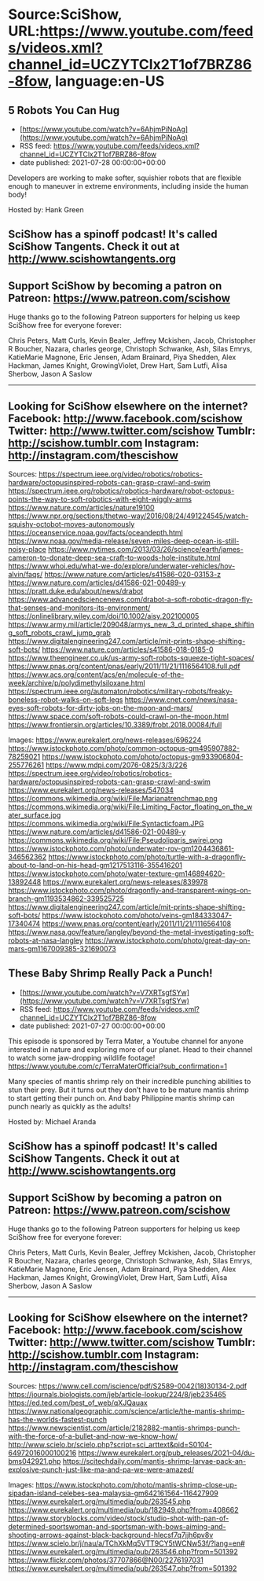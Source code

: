 # Source:SciShow, URL:https://www.youtube.com/feeds/videos.xml?channel_id=UCZYTClx2T1of7BRZ86-8fow, language:en-US

## 5 Robots You Can Hug
 - [https://www.youtube.com/watch?v=6AhjmPiNoAg](https://www.youtube.com/watch?v=6AhjmPiNoAg)
 - RSS feed: https://www.youtube.com/feeds/videos.xml?channel_id=UCZYTClx2T1of7BRZ86-8fow
 - date published: 2021-07-28 00:00:00+00:00

Developers are working to make softer, squishier robots that are flexible enough to maneuver in extreme environments, including inside the human body!

Hosted by: Hank Green

SciShow has a spinoff podcast! It's called SciShow Tangents. Check it out at http://www.scishowtangents.org
----------
Support SciShow by becoming a patron on Patreon: https://www.patreon.com/scishow
----------
Huge thanks go to the following Patreon supporters for helping us keep SciShow free for everyone forever:

Chris Peters, Matt Curls, Kevin Bealer, Jeffrey Mckishen, Jacob, Christopher R Boucher, Nazara, charles george, Christoph Schwanke, Ash, Silas Emrys, KatieMarie Magnone, Eric Jensen, Adam Brainard, Piya Shedden, Alex Hackman, James Knight, GrowingViolet, Drew Hart, Sam Lutfi, Alisa Sherbow, Jason A Saslow

----------
Looking for SciShow elsewhere on the internet?
Facebook: http://www.facebook.com/scishow
Twitter: http://www.twitter.com/scishow
Tumblr: http://scishow.tumblr.com
Instagram: http://instagram.com/thescishow
----------
Sources:
https://spectrum.ieee.org/video/robotics/robotics-hardware/octopusinspired-robots-can-grasp-crawl-and-swim
https://spectrum.ieee.org/robotics/robotics-hardware/robot-octopus-points-the-way-to-soft-robotics-with-eight-wiggly-arms
https://www.nature.com/articles/nature19100
https://www.npr.org/sections/thetwo-way/2016/08/24/491224545/watch-squishy-octobot-moves-autonomously
https://oceanservice.noaa.gov/facts/oceandepth.html
https://www.noaa.gov/media-release/seven-miles-deep-ocean-is-still-noisy-place
https://www.nytimes.com/2013/03/26/science/earth/james-cameron-to-donate-deep-sea-craft-to-woods-hole-institute.html
https://www.whoi.edu/what-we-do/explore/underwater-vehicles/hov-alvin/faqs/
https://www.nature.com/articles/s41586-020-03153-z
https://www.nature.com/articles/d41586-021-00489-y
https://pratt.duke.edu/about/news/drabot
https://www.advancedsciencenews.com/drabot-a-soft-robotic-dragon-fly-that-senses-and-monitors-its-environment/
https://onlinelibrary.wiley.com/doi/10.1002/aisy.202100005
https://www.army.mil/article/209048/armys_new_3_d_printed_shape_shifting_soft_robots_crawl_jump_grab
https://www.digitalengineering247.com/article/mit-prints-shape-shifting-soft-bots/
https://www.nature.com/articles/s41586-018-0185-0
https://www.theengineer.co.uk/us-army-soft-robots-squeeze-tight-spaces/
https://www.pnas.org/content/pnas/early/2011/11/21/1116564108.full.pdf
https://www.acs.org/content/acs/en/molecule-of-the-week/archive/p/polydimethylsiloxane.html
https://spectrum.ieee.org/automaton/robotics/military-robots/freaky-boneless-robot-walks-on-soft-legs
https://www.cnet.com/news/nasa-eyes-soft-robots-for-dirty-jobs-on-the-moon-and-mars/
https://www.space.com/soft-robots-could-crawl-on-the-moon.html
https://www.frontiersin.org/articles/10.3389/frobt.2018.00084/full

Images:
https://www.eurekalert.org/news-releases/696224
https://www.istockphoto.com/photo/common-octopus-gm495907882-78259021
https://www.istockphoto.com/photo/octopus-gm933906804-255776261
https://www.mdpi.com/2076-0825/3/3/226
https://spectrum.ieee.org/video/robotics/robotics-hardware/octopusinspired-robots-can-grasp-crawl-and-swim
https://www.eurekalert.org/news-releases/547034
https://commons.wikimedia.org/wiki/File:Marianatrenchmap.png
https://commons.wikimedia.org/wiki/File:Limiting_Factor_floating_on_the_water_surface.jpg
https://commons.wikimedia.org/wiki/File:Syntacticfoam.JPG
https://www.nature.com/articles/d41586-021-00489-y
https://commons.wikimedia.org/wiki/File:Pseudoliparis_swirei.png
https://www.istockphoto.com/photo/underwater-rov-gm1204436861-346562362
https://www.istockphoto.com/photo/turtle-with-a-dragonfly-about-to-land-on-his-head-gm1217513116-355416201
https://www.istockphoto.com/photo/water-texture-gm146894620-13892448
https://www.eurekalert.org/news-releases/839978
https://www.istockphoto.com/photo/dragonfly-and-transparent-wings-on-branch-gm1193534862-339525725
https://www.digitalengineering247.com/article/mit-prints-shape-shifting-soft-bots/
https://www.istockphoto.com/photo/veins-gm184333047-17340474
https://www.pnas.org/content/early/2011/11/21/1116564108
https://www.nasa.gov/feature/langley/beyond-the-metal-investigating-soft-robots-at-nasa-langley
https://www.istockphoto.com/photo/great-day-on-mars-gm1167009385-321690073

## These Baby Shrimp Really Pack a Punch!
 - [https://www.youtube.com/watch?v=V7XRTsgfSYw](https://www.youtube.com/watch?v=V7XRTsgfSYw)
 - RSS feed: https://www.youtube.com/feeds/videos.xml?channel_id=UCZYTClx2T1of7BRZ86-8fow
 - date published: 2021-07-27 00:00:00+00:00

This episode is sponsored by Terra Mater, a Youtube channel for anyone interested in nature and exploring more of our planet. Head to their channel to watch some jaw-dropping wildlife footage! https://www.youtube.com/c/TerraMaterOfficial?sub_confirmation=1

Many species of mantis shrimp rely on their incredible punching abilities to stun their prey. But it turns out they don’t have to be mature mantis shrimp to start getting their punch on. And baby Philippine mantis shrimp can punch nearly as quickly as the adults!

Hosted by: Michael Aranda

SciShow has a spinoff podcast! It's called SciShow Tangents. Check it out at http://www.scishowtangents.org
----------
Support SciShow by becoming a patron on Patreon: https://www.patreon.com/scishow
----------
Huge thanks go to the following Patreon supporters for helping us keep SciShow free for everyone forever:

Chris Peters, Matt Curls, Kevin Bealer, Jeffrey Mckishen, Jacob, Christopher R Boucher, Nazara, charles george, Christoph Schwanke, Ash, Silas Emrys, KatieMarie Magnone, Eric Jensen, Adam Brainard, Piya Shedden, Alex Hackman, James Knight, GrowingViolet, Drew Hart, Sam Lutfi, Alisa Sherbow, Jason A Saslow

----------
Looking for SciShow elsewhere on the internet?
Facebook: http://www.facebook.com/scishow
Twitter: http://www.twitter.com/scishow
Tumblr: http://scishow.tumblr.com
Instagram: http://instagram.com/thescishow
----------
Sources:
https://www.cell.com/iscience/pdf/S2589-0042(18)30134-2.pdf
https://journals.biologists.com/jeb/article-lookup/224/8/jeb235465
https://ed.ted.com/best_of_web/qXJQauax
https://www.nationalgeographic.com/science/article/the-mantis-shrimp-has-the-worlds-fastest-punch
https://www.newscientist.com/article/2182882-mantis-shrimps-punch-with-the-force-of-a-bullet-and-now-we-know-how/
http://www.scielo.br/scielo.php?script=sci_arttext&pid=S0104-64972016000100216
https://www.eurekalert.org/pub_releases/2021-04/du-bms042921.php
https://scitechdaily.com/mantis-shrimp-larvae-pack-an-explosive-punch-just-like-ma-and-pa-we-were-amazed/

Images:
https://www.istockphoto.com/photo/mantis-shrimp-close-up-sipadan-island-celebes-sea-malaysia-gm642161564-116427909
https://www.eurekalert.org/multimedia/pub/263545.php
https://www.eurekalert.org/multimedia/pub/182949.php?from=408662
https://www.storyblocks.com/video/stock/studio-shot-with-pan-of-determined-sportswoman-and-sportsman-with-bows-aiming-and-shooting-arrows-against-black-background-hlecsf7q7jjh6pv8v
https://www.scielo.br/j/nau/a/TChXkMq5VTT9CY5tWCNw53f/?lang=en#
https://www.eurekalert.org/multimedia/pub/263546.php?from=501392
https://www.flickr.com/photos/37707866@N00/2276197031
https://www.eurekalert.org/multimedia/pub/263547.php?from=501392

